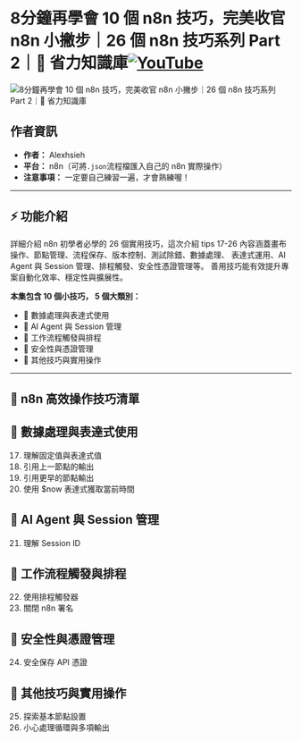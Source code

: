 # 8分鐘再學會 10 個 n8n 技巧，完美收官 n8n 小撇步｜26 個 n8n 技巧系列 Part 2｜🧠 省力知識庫[![YouTube](https://img.shields.io/badge/Watch%20on-YouTube-red?logo=youtube)](https://youtu.be/dlEc01R2xaU)

![8分鐘再學會 10 個 n8n 技巧，完美收官 n8n 小撇步｜26 個 n8n 技巧系列 Part 2｜🧠 省力知識庫](https://github.com/qwedsazxc78/ai-automation-n8n/blob/main/n8n/24-n8n-26-tips-16-26/cover.png?raw=true)

## 作者資訊

* **作者：** Alexhsieh
* **平台：** n8n（可將`.json`流程檔匯入自己的 n8n 實際操作）
* **注意事項：** 一定要自己練習一遍，才會熟練喔！

---

## ⚡️ 功能介紹

詳細介紹 n8n 初學者必學的 26 個實用技巧，這次介紹 tips 17-26
內容涵蓋畫布操作、節點管理、流程保存、版本控制、測試除錯、數據處理、
表達式運用、AI Agent 與 Session 管理、排程觸發、安全性憑證管理等。
善用技巧能有效提升專案自動化效率、穩定性與擴展性。

**本集包含 10 個小技巧， 5 個大類別：**

* 🔄 數據處理與表達式使用
* 🧠 AI Agent 與 Session 管理
* 📅 工作流程觸發與排程
* 🔐 安全性與憑證管理
* 📝 其他技巧與實用操作

---

## 🚀 n8n 高效操作技巧清單

## 🔄 數據處理與表達式使用

17. 理解固定值與表達式值
18. 引用上一節點的輸出
19. 引用更早的節點輸出
20. 使用 $now 表達式獲取當前時間

## 🧠 AI Agent 與 Session 管理

21. 理解 Session ID

## 📅 工作流程觸發與排程

22. 使用排程觸發器
23. 關閉 n8n 署名

## 🔐 安全性與憑證管理

24. 安全保存 API 憑證

## 📝 其他技巧與實用操作

25. 探索基本節點設置
26. 小心處理循環與多項輸出
